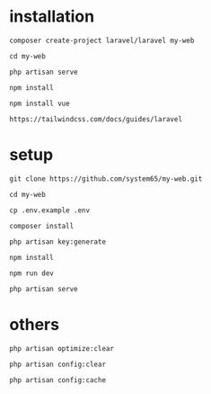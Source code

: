 # installation
`composer create-project laravel/laravel my-web`

`cd my-web`

`php artisan serve`

`npm install`

`npm install vue`

`https://tailwindcss.com/docs/guides/laravel`

# setup
`git clone https://github.com/system65/my-web.git`

`cd my-web`

`cp .env.example .env`

`composer install`

`php artisan key:generate`

`npm install`

`npm run dev`

`php artisan serve`

# others
`php artisan optimize:clear`

`php artisan config:clear`

`php artisan config:cache`
